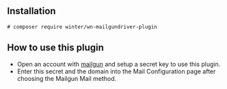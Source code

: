 ## Installation

```
# composer require winter/wn-mailgundriver-plugin
```

## How to use this plugin

- Open an account with [mailgun](https://www.mailgun.com/) and setup a secret key to use this plugin.
- Enter this secret and the domain into the Mail Configuration page after choosing the Mailgun Mail method.
